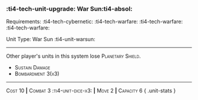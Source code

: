 ### :ti4-tech-unit-upgrade: **War Sun**:ti4-absol:

Requirements: :ti4-tech-cybernetic: :ti4-tech-warfare: :ti4-tech-warfare: :ti4-tech-warfare:

Unit Type: War Sun :ti4-unit-warsun:

---

Other player's units in this system lose <span style="font-variant:small-caps;">Planetary Shield</span>.

* <span style="font-variant:small-caps;">Sustain Damage</span> 
* <span style="font-variant:small-caps;">Bombardment 3(x3)</span> 


---

<span style="font-variant:small-caps;">Cost 10</span> __|__ <span style="font-variant:small-caps;">Combat 3 :ti4-unit-dice-x3:</span> __|__ <span style="font-variant:small-caps;">Move 2</span> __|__ <span style="font-variant:small-caps;">Capacity 6</span>
{ .unit-stats }
